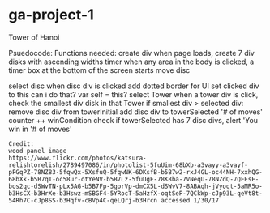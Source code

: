 # ga-project-1
Tower of Hanoi

Psuedocode:
Functions needed:
create div
  when page loads, create 7 div disks with ascending widths
timer
  when any area in the body is clicked, a timer box at the bottom of the screen starts
move disc

select disc
  when disc div is clicked
  add dotted border for UI
  set clicked div to this
    can i do that?
    var self = this?
  select Tower
    when a tower div is click, check the smallest div disk in that Tower
    if smallest div > selected div:
      remove disc div from towerInitial
      add disc div to towerSelected
      '# of moves' counter ++
  winCondition check
    if towerSelected has 7 disc divs, alert 'You win in '# of moves'

    Credit:
    wood panel image
    https://www.flickr.com/photos/katsura-relishtorelish/2789497086/in/photolist-5fuUim-68bXb-a3vayy-a3vayf-pFGqPZ-78NZ83-5fqwQx-5XsfuQ-5fqwNK-6DKsfB-b5B7w2-rxJ4GL-oc44NH-7xxhQG-68bXk-b5B7qT-oc58ur-otYeNV-b5B7Lz-5fuUgE-78K8ba-7VNeqU-78NZdQ-7QFEsE-bos2qc-dSWvTN-pLx5AG-b5B7Fp-5gorVp-dmCX5L-dSWvV7-8ABAqh-jVyoqt-5aMR5o-b3HsCX-b3HrXe-b3Hswz-mSBGF4-5YRocT-5aHzfX-oqtSeP-7QCkWp-cJp93L-qeVt8t-54Rh7C-cJp8SS-b3Hqfv-cBVp4C-qeLQrj-b3Hrcn accessed 1/30/17
